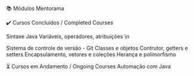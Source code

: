 📚 Módulos Mentorama

✔️ Cursos Concluidos / Completed Courses 

Sintaxe Java
Variáveis, operadores, atribuições \n

Sistema de controle de versão - Git
Classes e objetos
Contrutor, getters e setters
Encapsulamento, vetores e coleções
Herança e polimorfismo

⏳ Cursos em Andamento / Ongoing Courses
Automação com Java
